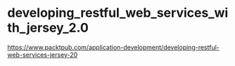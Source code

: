 developing_restful_web_services_with_jersey_2.0
===============================================
https://www.packtpub.com/application-development/developing-restful-web-services-jersey-20
